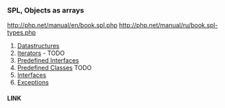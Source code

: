 ### SPL, Objects as arrays
http://php.net/manual/en/book.spl.php
http://php.net/manual/ru/book.spl-types.php

1. [Datastructures](./1-datastructures/index.md)
2. [Iterators](./2-Iterators/readme.md) - TODO
3. [Predefined Interfaces](./3-Predefined-Interfaces/readme.md)
4. [Predefined Classes](./3-Predefined-Interfaces/readme.md) TODO
5. [Interfaces](./5-Interfaces/readme.md)
6. [Exceptions](./6-Exceptions/README.md)
#### LINK 

